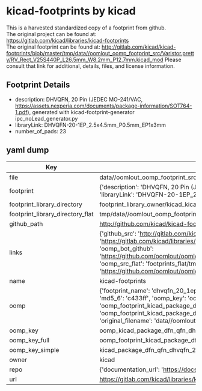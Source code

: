# kicad-footprints by kicad  
This is a harvested standardized copy of a footprint from github.  
The original project can be found at:  
https://gitlab.com/kicad/libraries/kicad-footprints  
The original footprint can be found at:
http://gitlab.com/kicad/kicad-footprints/blob/master/tmp/data//oomlout_oomp_footprint_src/Varistor.pretty/RV_Rect_V25S440P_L26.5mm_W8.2mm_P12.7mm.kicad_mod
Please consult that link for additional, details, files, and license information.  
## Footprint Details
* description: DHVQFN, 20 Pin (JEDEC MO-241/VAC, https://assets.nexperia.com/documents/package-information/SOT764-1.pdf), generated with kicad-footprint-generator ipc_noLead_generator.py  
* libraryLink: DHVQFN-20-1EP_2.5x4.5mm_P0.5mm_EP1x3mm  
* number_of_pads: 23  
## yaml dump  
| Key | Value |  
| --- | --- |  
| file | data//oomlout_oomp_footprint_src/kicad-footprints/Package_DFN_QFN.pretty/DHVQFN-20-1EP_2.5x4.5mm_P0.5mm_EP1x3mm.kicad_mod |  
| footprint | {'description': 'DHVQFN, 20 Pin (JEDEC MO-241/VAC, https://assets.nexperia.com/documents/package-information/SOT764-1.pdf), generated with kicad-footprint-generator ipc_noLead_generator.py', 'libraryLink': 'DHVQFN-20-1EP_2.5x4.5mm_P0.5mm_EP1x3mm', 'number_of_pads': 23} |  
| footprint_library_directory | footprint_library_owner/kicad_kicad-footprints/ |  
| footprint_library_directory_flat | tmp/data//oomlout_oomp_footprint_src/footprints_flat/kicad_package_dfn_qfn_dhvqfn_20_1ep_2_5x4_5mm_p0_5mm_ep1x3mm/working |  
| github_path | http://github.com/kicad/kicad-footprints/blob/master/tmp/data//oomlout_oomp_footprint_src/Package_DFN_QFN.pretty/DHVQFN-20-1EP_2.5x4.5mm_P0.5mm_EP1x3mm.kicad_mod |  
| links | {'github_src': 'http://gitlab.com/kicad/kicad-footprints/blob/master/tmp/data//oomlout_oomp_footprint_src/Varistor.pretty/RV_Rect_V25S440P_L26.5mm_W8.2mm_P12.7mm.kicad_mod', 'github_src_repo': 'https://gitlab.com/kicad/libraries/kicad-footprints', 'oomp_bot': 'tmp/data//oomlout_oomp_footprint_src/footprints/kicad_package_dfn_qfn_dhvqfn_20_1ep_2_5x4_5mm_p0_5mm_ep1x3mm/working', 'oomp_bot_github': 'https://github.com/oomlout/oomlout_oomp_footprint_bot/tree/main/tmp/data//oomlout_oomp_footprint_src/footprints/kicad_package_dfn_qfn_dhvqfn_20_1ep_2_5x4_5mm_p0_5mm_ep1x3mm/working', 'oomp_src_flat': 'footprints_flat/tmp/data//oomlout_oomp_footprint_src/footprints_flat/kicad_package_dfn_qfn_dhvqfn_20_1ep_2_5x4_5mm_p0_5mm_ep1x3mm/working', 'oomp_src_flat_github': 'https://github.com/oomlout/oomlout_oomp_footprint_src/tree/main/tmp/data//oomlout_oomp_footprint_src/footprints_flat/kicad_package_dfn_qfn_dhvqfn_20_1ep_2_5x4_5mm_p0_5mm_ep1x3mm/working'} |  
| name | kicad-footprints |  
| oomp | {'footprint_name': 'dhvqfn_20_1ep_2_5x4_5mm_p0_5mm_ep1x3mm', 'library_name': 'package_dfn_qfn', 'md5': 'c433ff7520593d2163f0d62e51e5d174', 'md5_10': 'c433ff7520', 'md5_5': 'c433f', 'md5_6': 'c433ff', 'oomp_key': 'oomp_kicad_package_dfn_qfn_dhvqfn_20_1ep_2_5x4_5mm_p0_5mm_ep1x3mm', 'oomp_key_extra': 'oomp_footprint_kicad_package_dfn_qfn_dhvqfn_20_1ep_2_5x4_5mm_p0_5mm_ep1x3mm', 'oomp_key_full': 'oomp_footprint_kicad_package_dfn_qfn_dhvqfn_20_1ep_2_5x4_5mm_p0_5mm_ep1x3mm_c433ff', 'oomp_key_simple': 'kicad_package_dfn_qfn_dhvqfn_20_1ep_2_5x4_5mm_p0_5mm_ep1x3mm', 'original_filename': 'data//oomlout_oomp_footprint_src/kicad-footprints/Package_DFN_QFN.pretty/DHVQFN-20-1EP_2.5x4.5mm_P0.5mm_EP1x3mm.kicad_mod', 'owner_name': 'kicad'} |  
| oomp_key | oomp_kicad_package_dfn_qfn_dhvqfn_20_1ep_2_5x4_5mm_p0_5mm_ep1x3mm |  
| oomp_key_full | oomp_footprint_kicad_package_dfn_qfn_dhvqfn_20_1ep_2_5x4_5mm_p0_5mm_ep1x3mm |  
| oomp_key_simple | kicad_package_dfn_qfn_dhvqfn_20_1ep_2_5x4_5mm_p0_5mm_ep1x3mm |  
| owner | kicad |  
| repo | {'documentation_url': 'https://docs.github.com/rest/repos/repos#get-a-repository', 'message': 'Not Found'} |  
| url | https://gitlab.com/kicad/libraries/kicad-footprints |  

